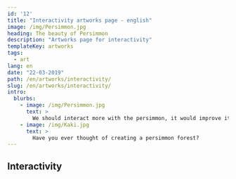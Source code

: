 ```yaml
---
id: '12'
title: "Interactivity artworks page - english"
image: /img/Persimmon.jpg
heading: The beauty of Persimmon
description: "Artworks page for interactivity"
templateKey: artworks
tags:
  - art
lang: en
date: "22-03-2019"
path: /en/artworks/interactivity/
slug: /en/artworks/interactivity/
intro:
  blurbs:
    - image: /img/Persimmon.jpg
      text: >
        We should interact more with the persimmon, it would improve its health!
    - image: /img/Kaki.jpg
      text: >
        Have you ever thought of creating a persimmon forest?
---
```


## Interactivity
